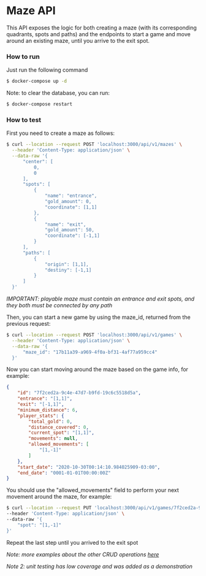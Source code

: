# Maze API

This API exposes the logic for both creating a maze (with its corresponding quadrants, spots and paths) and
the endpoints to start a game and move around an existing maze, until you arrive to the exit spot.

### How to run

Just run the following command

```sh
$ docker-compose up -d
```

Note: to clear the database, you can run:
```sh
$ docker-compose restart
```

### How to test

First you need to create a maze as follows:
```sh 
$ curl --location --request POST 'localhost:3000/api/v1/mazes' \
  --header 'Content-Type: application/json' \
  --data-raw '{
      "center": [
          0,
          0
      ],
      "spots": [
          {
              "name": "entrance",
              "gold_amount": 0,
              "coordinate": [1,1]
          },
          {
              "name": "exit",
              "gold_amount": 50,
              "coordinate": [-1,1]
          }
      ],
      "paths": [
          {
              "origin": [1,1],
              "destiny": [-1,1]
          }
      ]
  }'
```
_IMPORTANT: playable maze must contain an entrance and exit spots, and they both
must be connected by any path_

Then, you can start a new game by using the maze_id, returned from the previous request:
```sh 
$ curl --location --request POST 'localhost:3000/api/v1/games' \
  --header 'Content-Type: application/json' \
  --data-raw '{
      "maze_id": "17b11a39-a969-4f0a-bf31-4af77a959cc4"
  }'
```

Now you can start moving around the maze based on the game info, for example:
```json
{
    "id": "7f2ced2a-9c4e-47d7-b9fd-19c6c5518d5a",
    "entrance": "[1,1]",
    "exit": "[-1,1]",
    "minimum_distance": 6,
    "player_stats": {
        "total_gold": 0,
        "distance_covered": 0,
        "current_spot": "[1,1]",
        "movements": null,
        "allowed_movements": [
            "[1,-1]"
        ]
    },
    "start_date": "2020-10-30T00:14:10.984025909-03:00",
    "end_date": "0001-01-01T00:00:00Z"
}
```

You should use the "allowed_movements" field to perform your next movement around the maze, for example:
```sh
$ curl --location --request PUT 'localhost:3000/api/v1/games/7f2ced2a-9c4e-47d7-b9fd-19c6c5518d5a/move' \
--header 'Content-Type: application/json' \
--data-raw '{
    "spot": "[1,-1]"
}'
```

Repeat the last step until you arrived to the exit spot

_Note: more examples about the other CRUD operations [here](example.rest)_

_Note 2: unit testing has low coverage and was added as a demonstration_